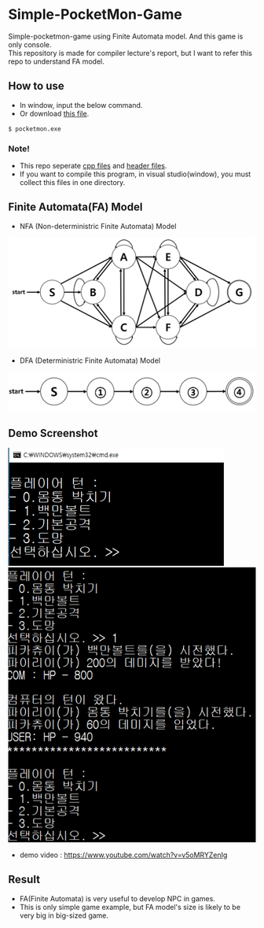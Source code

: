 # Simple-PocketMon-Game

Simple-pocketmon-game using Finite Automata model. And this game is only console.<br>
This repository is made for compiler lecture's report, but I want to refer this repo to understand FA model.


## How to use

- In window, input the below command. <br>
- Or download [this file](https://github.com/KeonHeeLee/simple-pocket-mon-game/blob/master/pocketmon.exe).
```
$ pocketmon.exe
```


### Note!

- This repo seperate [cpp files](https://github.com/KeonHeeLee/simple-pocket-mon-game/tree/master/src) and [header files](https://github.com/KeonHeeLee/simple-pocket-mon-game/tree/master/include).
- If you want to compile this program, in visual studio(window), you must collect this files in one directory.


## Finite Automata(FA) Model

- NFA (Non-deterministric Finite Automata) Model
<img src="https://github.com/KeonHeeLee/simple-pocket-mon-game/blob/master/img/02.PNG">

- DFA (Deterministric Finite Automata) Model
<img src="https://github.com/KeonHeeLee/simple-pocket-mon-game/blob/master/img/03.PNG">


## Demo Screenshot

<img src="https://github.com/KeonHeeLee/simple-pocket-mon-game/blob/master/img/06.PNG">
<img src="https://github.com/KeonHeeLee/simple-pocket-mon-game/blob/master/img/07.PNG">

- demo video : https://www.youtube.com/watch?v=v5oMRYZenIg


## Result

- FA(Finite Automata) is very useful to develop NPC in games.
- This is only simple game example, but FA model's size is likely to be very big in big-sized game.
